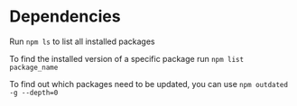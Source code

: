 # Dependencies

Run `npm ls` to list all installed packages

To find the installed version of a specific package run `npm list package_name`

To find out which packages need to be updated, you can use `npm outdated -g --depth=0`
